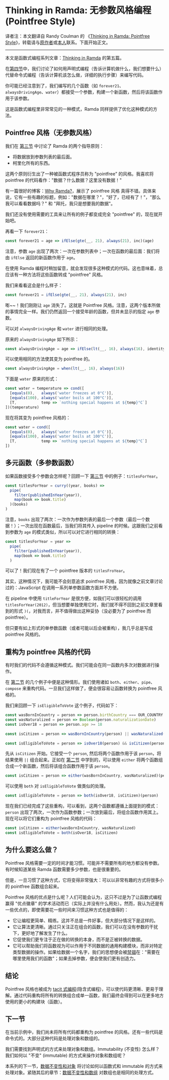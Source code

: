 # Thinking in Ramda: 无参数风格编程 (Pointfree Style)

译者注：本文翻译自 Randy Coulman 的 《[Thinking in Ramda: Pointfree Style](http://randycoulman.com/blog/2016/06/21/thinking-in-ramda-pointfree-style/)》，转载请与[原作者](https://github.com/randycoulman)或[本人](https://github.com/adispring)联系。下面开始正文。

---

本文是函数式编程系列文章：[Thinking in Ramda](https://adispring.coding.me/categories/Thinking-in-Ramda/) 的第五篇。

在[第四节](https://adispring.coding.me/2017/06/11/Thinking-in-Ramda-Declarative-Programming/)中，我们讨论了如何用声明式编程（告诉计算机做什么，我们想要什么）代替命令式编程（告诉计算机该怎么做，详细的执行步骤）来编写代码。

你可能已经注意到了，我们编写的几个函数（如 `forever21`、`alwaysDrivingAge`、`water`）都接受一个参数，构建一个新函数，然后将该函数作用于该参数。

这是函数式编程里非常常见的一种模式，Ramda 同样提供了优化这种模式的方法。

## Pointfree 风格（无参数风格）

我们在 [第三节](https://adispring.coding.me/2017/06/11/Thinking-in-Ramda-Partial-Application/) 中讨论了 Ramda 的两个指导原则：

* 将数据放到参数列表的最后面。
* 柯里化所有的东西。

这两个原则衍生出了一种被函数式程序员称为 "pointfree" 的风格。我喜欢将 pointfree 的代码看作："数据？什么数据？这里没有数据！"

有一篇很好的博客：[Why Ramda?](http://fr.umio.us/why-ramda/)，展示了 pointfree 风格 真得不错。具体来说，它有一些有趣的标题，例如："数据在哪里？"，"好了，已经有了！"，"那么我可以看看数据吗？" 和 "拜托，我只是想要我的数据"。

我们还没有使用需要的工具来让所有的例子都变成完全 "pointfree" 的，现在就开始吧。

再看一下 `forever21`：

```js
const forever21 = age => ifElse(gte(__, 21), always(21), inc)(age)
```

注意，参数 `age` 出现了两次：一次在参数列表中；一次在函数的最后面：我们将由 `ifElse` 返回的新函数作用于 `age`。

在使用 Ramda 编程时稍加留意，就会发现很多这种模式的代码。这也意味着，总应该有一种方法将这些函数转成 "pointfree" 风格。

我们来看看这会是什么样子：

```js
const forever21 = ifElse(gte(__, 21), always(21), inc)
```

嘭~~！我们刚刚让 `age` 消失了。这就是 Pointfree 风格。注意，这两个版本所做的事情完全一样。我们仍然返回一个接受年龄的函数，但并未显示的指定 `age` 参数。

可以对 `alwaysDrivingAge` 和 `water` 进行相同的处理。

原来的 `alwaysDrivingAge` 如下所示：

```js
const alwaysDrivingAge = age => ifElse(lt(__, 16), always(16), identity)(age)
```

可以使用相同的方法使其变为 pointfree 的。

```js
const alwaysDrivingAge = when(lt(__, 16), always(16))
```

下面是 `water` 原来的形式：

```js
const water = temperature => cond([
  [equals(0),   always('water freezes at 0°C')],
  [equals(100), always('water boils at 100°C')],
  [T,           temp => `nothing special happens at ${temp}°C`]
])(temperature)
```

现在将其变为 pointfree 风格的：

```js
const water = cond([
  [equals(0),   always('water freezes at 0°C')],
  [equals(100), always('water boils at 100°C')],
  [T,           temp => `nothing special happens at ${temp}°C`]
])
```

## 多元函数（多参数函数）

如果函数接受多个参数会怎样呢？回顾一下 [第三节](https://adispring.coding.me/2017/06/11/Thinking-in-Ramda-Partial-Application/) 中的例子：`titlesForYear`。

```js
const titlesForYear = curry((year, books) =>
  pipe(
    filter(publishedInYear(year)),
    map(book => book.title)
  )(books)
)
```

注意，`books` 出现了两次：一次作为参数列表的最后一个参数（最后一个数据！）；一次出现在函数最后，当我们将其传入 pipeline 的时候。这跟我们之前看到参数为 `age` 的模式类似，所以可以对它进行相同的转换：

```js
const titlesForYear = year =>
  pipe(
    filter(publishedInYear(year)),
    map(book => book.title)
  )
```

可以了！我们现在有了一个 pointfree 版本的 `titlesFroYear`。

其实，这种情况下，我可能不会刻意追求 pointfree 风格，因为就像之前文章讨论过的：JavaScript 在调用一系列单参数函数方面并不方便。

在 pipeline 中使用 `titleForYear` 是很方便，如我们可以很轻松的调用 `titlesForYear(2012)`，但当想要单独使用它时，我们就不得不回到之前文章里看到的形式 `)(`，对我而言，并不值得做出这种妥协（没必要为了 pointfree 而 pointfree）。

但只要有如上形式的单参数函数（或者可能以后会被重构），我几乎总是写成 pointfree 风格的。

## 重构为 pointfree 风格的代码

有时我们的代码不会遵循这种模式。我们可能会在同一函数内多次对数据进行操作。

在 [第二节](https://adispring.coding.me/2017/06/10/Thinking-in-Ramda-Combining-Functions/) 的几个例子中便是这种情形。我们使用诸如 `both`、`either`、`pipe`、`compose` 来重构代码。一旦我们这样做了，便会很容易让函数转换为 pointfree 风格的。

我们来回顾一下 `isEligibleToVote` 这个例子，代码如下：

```js
const wasBornInCountry = person => person.birthCountry === OUR_COUNTRY
const wasNaturalized = person => Boolean(person.naturalizationDate)
const isOver18 = person => person.age >= 18
 
const isCitizen = person => wasBornInCountry(person) || wasNaturalized(person)
 
const isEligibleToVote = person => isOver18(person) && isCitizen(person)
```

先从 `isCitizen` 开始。它接受一个 `person`, 然后将两个函数作用于该 `person`，将结果使用 `||` 组合起来。正如在 [第二节](https://adispring.coding.me/2017/06/10/Thinking-in-Ramda-Combining-Functions/) 中学到的，可以使用 `either` 将两个函数组合成一个新函数，然后将该组合函数作用于该 `person`。

```js
const isCitizen = person => either(wasBornInCountry, wasNaturalized)(person)
```

可以使用 `both` 对 `isEligibleToVote` 做类似的处理。

```js
const isEligibleToVote = person => both(isOver18, isCitizen)(person)
```

现在我们已经完成了这些重构，可以看到，这两个函数都遵循上面提到的模式：`person` 出现了两次，一次作为函数参数；一次放到最后，将组合函数作用其上。现在可以将它们重构为 pointfree 风格的代码：

```js
const isCitizen = either(wasBornInCountry, wasNaturalized)
const isEligibleToVote = both(isOver18, isCitizen)
```

## 为什么要这么做？

Pointfree 风格需要一定的时间才能习惯。可能并不需要所有的地方都没有参数。有时候知道某些 Ramda 函数需要多少参数，也是很重要的。

但是，一旦习惯了这种方式，它将变得非常强大：可以以非常有趣的方式将很多小的 pointfree 函数组合起来。

Pointfree 风格的优点是什么呢？人们可能会认为，这只不过是为了让函数式编程赢得 "优点徽章" 的学术活动而已（实际上并没有什么用处）。然而，我认为还是有一些优点的，即使需要花一些时间来习惯这种方式也是值得的：

* 它让编程更简单、精练。这并不总是一件好事，但大部分情况下是这样的。
* 它让算法更清晰。通过只关注正在组合的函数，我们可以在没有参数的干扰下，更好地了解发生了什么。
* 它促使我们更专注于正在做的转换的本身，而不是正被转换的数据。
* 它可以帮助我们将函数视为可以作用于不同数据的通用构建模块，而非对特定类型数据的操作。如果给数据一个名字，我们的思想便会被[禁锢](https://en.wikipedia.org/wiki/Anchoring)在："需要在哪里使用我们的函数"；如果去掉参数，便会使我们更有创造力。

## 结论

Pointfree 风格也被成为 [tacit 式编程](https://en.wikipedia.org/wiki/Tacit_programming)(隐含式编程)，可以使代码更清晰、更易于理解。通过代码重构将所有的转换组合成单一函数，我们最终会得到可以在更多地方使用的更小的构建块（函数）。

## 下一节

在当前示例中，我们尚未将所有代码都重构为 pointfree 的风格。还有一些代码是命令式的。大部分这种代码是处理对象和数组的。

我们需要找到声明式的方式来处理对象和数组。Immutability (不变性) 怎么样？我们如何以 "不变" (immutable) 的方式来操作对象和数组呢？

本系列的下一节，[数据不变性和对象](Thinking-in-Ramda-Immutability-and-Objects.md) 将讨论如何以函数式和 immutable 的方式来处理对象。紧随其后的章节：[数据不变性和数组](Thinking-in-Ramda-Immutability-and-Arrays.md) 对数组也是相同的处理方式。
